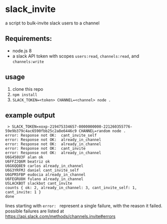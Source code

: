 # slack_invite

a script to bulk-invite slack users to a channel

## Requirements:
- node.js 8
- a slack API token with scopes `users:read`, `channels:read`, and `channels:write`

## usage
1. clone this repo
2. `npm install`
3. `SLACK_TOKEN=<token> CHANNEL=<channel> node .`

## example output
```
 > SLACK_TOKEN=xoxp-219475334657-0000000000-221260355776-59e9b379c4ac6590fbb25c2a8e6446c9 CHANNEL=random node .
error: Response not OK:  cant_invite_self
error: Response not OK:  already_in_channel
error: Response not OK:  already_in_channel
error: Response not OK:  cant_invite
error: Response not OK:  already_in_channel
U6G458U3F alan ok
U6FFZJQ6M beatriz ok
U6G6QQ8E9 carlos already_in_channel
U6G3YRFMJ daniel cant_invite_self
U6GPR5FBP eudocia already_in_channel
U6FEGRU8H fulano already_in_channel
USLACKBOT slackbot cant_invite
counts { ok: 2, already_in_channel: 3, cant_invite_self: 1, cant_invite: 1 }
done
```

lines starting with `error: ` represent a single failure, with the reason it failed. possible failures are listed at https://api.slack.com/methods/channels.invite#errors

